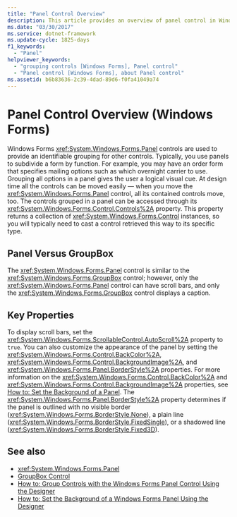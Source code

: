 ```yaml
---
title: "Panel Control Overview"
description: This article provides an overview of panel control in Windows Forms, which can be used to provide an identifiable grouping for other controls.
ms.date: "03/30/2017"
ms.service: dotnet-framework
ms.update-cycle: 1825-days
f1_keywords:
  - "Panel"
helpviewer_keywords:
  - "grouping controls [Windows Forms], Panel control"
  - "Panel control [Windows Forms], about Panel control"
ms.assetid: b6b83636-2c39-4dad-89d6-f0fa41049a74
---
```

# Panel Control Overview (Windows Forms)

Windows Forms <xref:System.Windows.Forms.Panel> controls are used to provide an identifiable grouping for other controls. Typically, you use panels to subdivide a form by function. For example, you may have an order form that specifies mailing options such as which overnight carrier to use. Grouping all options in a panel gives the user a logical visual cue. At design time all the controls can be moved easily — when you move the <xref:System.Windows.Forms.Panel> control, all its contained controls move, too. The controls grouped in a panel can be accessed through its <xref:System.Windows.Forms.Control.Controls%2A> property. This property returns a collection of <xref:System.Windows.Forms.Control> instances, so you will typically need to cast a control retrieved this way to its specific type.

## Panel Versus GroupBox

The <xref:System.Windows.Forms.Panel> control is similar to the <xref:System.Windows.Forms.GroupBox> control; however, only the <xref:System.Windows.Forms.Panel> control can have scroll bars, and only the <xref:System.Windows.Forms.GroupBox> control displays a caption.

## Key Properties

To display scroll bars, set the <xref:System.Windows.Forms.ScrollableControl.AutoScroll%2A> property to `true`. You can also customize the appearance of the panel by setting the <xref:System.Windows.Forms.Control.BackColor%2A>, <xref:System.Windows.Forms.Control.BackgroundImage%2A>, and <xref:System.Windows.Forms.Panel.BorderStyle%2A> properties. For more information on the <xref:System.Windows.Forms.Control.BackColor%2A> and <xref:System.Windows.Forms.Control.BackgroundImage%2A> properties, see [How to: Set the Background of a Panel](how-to-set-the-background-of-a-windows-forms-panel.md). The <xref:System.Windows.Forms.Panel.BorderStyle%2A> property determines if the panel is outlined with no visible border (<xref:System.Windows.Forms.BorderStyle.None>), a plain line (<xref:System.Windows.Forms.BorderStyle.FixedSingle>), or a shadowed line (<xref:System.Windows.Forms.BorderStyle.Fixed3D>).

## See also

- <xref:System.Windows.Forms.Panel>
- [GroupBox Control](groupbox-control-windows-forms.md)
- [How to: Group Controls with the Windows Forms Panel Control Using the Designer](group-controls-with-wf-panel-control-using-the-designer.md)
- [How to: Set the Background of a Windows Forms Panel Using the Designer](how-to-set-the-background-of-a-windows-forms-panel-using-the-designer.md)
